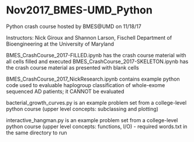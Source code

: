 # Nov2017_BMES-UMD_Python
Python crash course hosted by BMES@UMD on 11/18/17

Instructors: Nick Giroux and Shannon Larson, Fischell Department of Bioengineering at the University of Maryland

BMES_CrashCourse_2017-FILLED.ipynb has the crash course material with all cells filled and executed
BMES_CrashCourse_2017-SKELETON.ipynb has the crash course material as presented with blank cells

BMES_CrashCourse_2017_NickResearch.ipynb contains example python code used to evaluable haplogroup classification of whole-exome sequenced AD patients; it CANNOT be evaluated

bacterial_growth_curves.py is an example problem set from a college-level python course (upper level concepts: subclassing and plotting)

interactive_hangman.py is an example problem set from a college-level python course (upper level concepts: functions, I/O) - required words.txt in the same directory to run 
